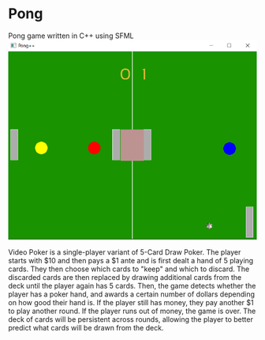 # Pong
Pong game written in C++ using SFML
<img src="/pong.PNG">  
  
Video Poker is a single-player variant of 5-Card Draw Poker. The player starts with $10 and then pays a $1 ante and is first dealt a hand of 5 playing cards. They then choose which cards to "keep" and which to discard. The discarded cards are then replaced by drawing additional cards from the deck until the player again has 5 cards. Then, the game detects whether the player has a poker hand, and awards a certain number of dollars depending on how good their hand is. If the player still has money, they pay another $1 to play another round. If the player runs out of money, the game is over. The deck of cards will be persistent across rounds, allowing the player to better predict what cards will be drawn from the deck.
